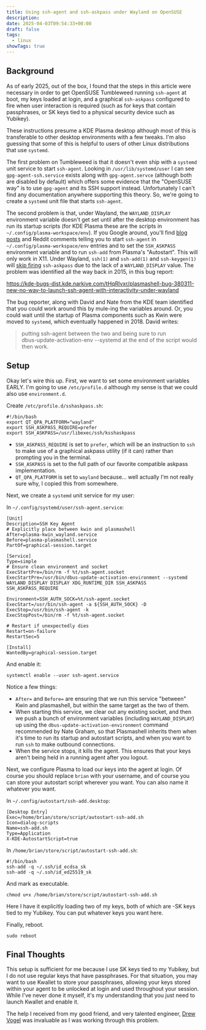 ```yaml
---
title: Using ssh-agent and ssh-askpass under Wayland on OpenSUSE
description: 
date: 2025-04-03T09:54:33+00:00
draft: false
tags:
  - linux
showTags: true
---
```

## Background

As of early 2025, out of the box, I found that the steps in this article were necessary in order to get OpenSUSE Tumbleweed running `ssh-agent` at boot, my keys loaded at login, and a graphical `ssh-askpass` configured to fire when user interaction is required (such as for keys that contain passphrases, or SK keys tied to a physical security device such as Yubikey). 

These instructions presume a KDE Plasma desktop although most of this is transferable to other desktop environments with a few tweaks.  I'm also guessing that some of this is helpful to users of other Linux distributions that use `systemd`. 

The first problem on Tumbleweed is that it doesn't even ship with a `systemd` unit service to start `ssh-agent`.  Looking in `/usr/lib/systemd/user` I can see `gpg-agent-ssh.service` exists along with `gpg-agent.servce` (although both are disabled by default) which offers some evidence that the "OpenSUSE way" is to use `gpg-agent` and its SSH support instead. Unfortunately I can't find any documentation anywhere supporting this theory.  So, we're going to create a `systemd` unit file that starts `ssh-agent`. 

The second problem is that, under Wayland, the `WAYLAND_DISPLAY` environment variable doesn't get set until after the desktop environment has run its startup scripts (for KDE Plasma these are the scripts in `~/.config/plasma-workspace/env`).  If you Google around, you'll find [blog posts](https://dev.to/manekenpix/kde-plasma-ssh-keys-111e) and Reddit comments telling you to start `ssh-agent` in `~/.config/plasma-workspace/env` entries and to set the `SSH_ASKPASS` environment variable and to run `ssh-add` from Plasma's "Autostart".   This will only work in X11.  Under Wayland, `ssh(1)` and `ssh-add(1)` and `ssh-keygen(1)` will [skip firing](https://github.com/openssh/openssh-portable/blob/master/readpass.c#L265) `ssh-askpass` due to the lack of a `WAYLAND_DISPLAY` value.   The problem was identified all the way back in 2015, in this bug report:

https://kde-bugs-dist.kde.narkive.com/tHqRlvxr/plasmashell-bug-380311-new-no-way-to-launch-ssh-agent-with-interactivity-under-wayland

The bug reporter, along with David and Nate from the KDE team identified that you could work around this by mule-ing the variables around. Or, you could wait until the startup of Plasma components such as Kwin were moved to `systemd`, which eventually happened in 2018. David writes:

> putting ssh-agent between the two and being sure to run  
> dbus-update-activation-env --systemd at the end of the script would then work.

## Setup

Okay let's wire this up.  First, we want to set some environment variables EARLY. I'm going to use `/etc/profile.d` although my sense is that we could also use `environment.d`. 

Create `/etc/profile.d/sshaskpass.sh`:
```
#!/bin/bash
export QT_QPA_PLATFORM="wayland"  
export SSH_ASKPASS_REQUIRE=prefer
export SSH_ASKPASS=/usr/libexec/ssh/ksshaskpass
```
* `SSH_ASKPASS_REQUIRE` is set to `prefer`, which will be an instruction to `ssh` to make use of a graphical askpass utility (if it can) rather than prompting you in the terminal. 
* `SSH_ASKPASS` is set to the full path of our favorite compatible askpass implementation.
* `QT_QPA_PLATFORM` is set to `wayland` because... well actually I'm not really sure why, I copied this from somewhere.  

Next, we create a `systemd` unit service for my user:

In `~/.config/systemd/user/ssh-agent.service`:

```
[Unit]
Description=SSH Key Agent
# Explicitly place between kwin and plasmashell
After=plasma-kwin_wayland.service  
Before=plasma-plasmashell.service
PartOf=graphical-session.target  
  
[Service]
Type=simple
# Ensure clean environment and socket
ExecStartPre=/bin/rm -f %t/ssh-agent.socket
ExecStartPre=/usr/bin/dbus-update-activation-environment --systemd WAYLAND_DISPLAY DISPLAY XDG_RUNTIME_DIR SSH_ASKPASS SSH_ASKPASS_REQUIRE
  
Environment=SSH_AUTH_SOCK=%t/ssh-agent.socket 
ExecStart=/usr/bin/ssh-agent -a ${SSH_AUTH_SOCK} -D
ExecStop=/usr/bin/ssh-agent -k
ExecStopPost=/bin/rm -f %t/ssh-agent.socket
  
# Restart if unexpectedly dies
Restart=on-failure  
RestartSec=5  
  
[Install]
WantedBy=graphical-session.target
```

And enable it:

`systemctl enable --user ssh-agent.service`

Notice a few things:
* `After=` and `Before=` are ensuring that we run this service "between" Kwin and plasmashell, but within the same target as the two of them. 
* When starting this service, we clear out any existing socket, and then we push a bunch of environment variables (including `WAYLAND_DISPLAY`) up using the `dbus-update-activation-environment` command recommended by Nate Graham, so that Plasmashell inherits them when it's time to run its startup and autostart scripts, and when you want to run `ssh` to make outbound connections. 
* When the service stops, it kills the agent. This ensures that your keys aren't being held in a running agent after you logout. 

Next, we configure Plasma to load our keys into the agent at login. Of course you should replace `brian` with your username, and of course you can store your autostart script wherever you want. You can also name it whatever you want. 

In `~/.config/autostart/ssh-add.desktop`:
```
[Desktop Entry]
Exec=/home/brian/store/script/autostart-ssh-add.sh  
Icon=dialog-scripts
Name=ssh-add.sh
Type=Application
X-KDE-AutostartScript=true
```

In `/home/brian/store/script/autostart-ssh-add.sh`:

```
#!/bin/bash
ssh-add -q ~/.ssh/id_ecdsa_sk
ssh-add -q ~/.ssh/id_ed25519_sk
```

And mark as executable.  

`chmod u+x /home/brian/store/script/autostart-ssh-add.sh`

Here I have it explicitly loading two of my keys, both of which are -SK keys tied to my Yubikey. You can put whatever keys you want here. 

Finally, reboot.  

`sudo reboot`

## Final Thoughts

This setup is sufficient for me because I use SK keys tied to my Yubikey, but I do not use regular keys that have passphrases.  For that situation, you may want to use Kwallet to store your passphrases, allowing your keys stored within your agent to be unlocked at login and used throughout your session.  While I've never done it myself, it's my understanding that you just need to launch Kwallet and enable it. 

The help I received from my good friend, and very talented engineer, [Drew Vogel](https://www.linkedin.com/in/drewpvogel/) was invaluable as I was working through this problem.  




